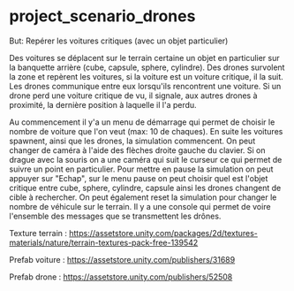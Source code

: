 # project_scenario_drones
But: Repérer les voitures critiques (avec un objet particulier)

Des voitures se déplacent sur le terrain certaine un objet en particulier sur la banquette arrière (cube, capsule, sphere, cylindre).
Des drones survolent la zone et repèrent les voitures, si la voiture est un voiture critique, il la suit. Les drones communique entre eux lorsqu'ils rencontrent une voiture.
Si un drone perd une voiture critique de vu, il signale, aux autres drones à proximité, la dernière position à laquelle il l'a perdu.


Au commencement il y'a un menu de démarrage qui permet de choisir le nombre de voiture que l'on veut (max: 10 de chaques).
En suite les voitures spawnent, ainsi que les drones, la simulation commencent. On peut changer de caméra à l'aide des flèches droite gauche du clavier.
Si on drague avec la souris on a une caméra qui suit le curseur ce qui permet de suivre un point en particulier.
Pour mettre en pause la simulation on peut appuyer sur "Echap", sur le menu pause on peut choisir quel est l'objet critique entre cube, sphere, cylindre, capsule ainsi les drones changent de cible à rechercher.
On peut également reset la simulation pour changer le nombre de véhicule sur le terrain.
Il y a une console qui permet de voire l'ensemble des messages que se transmettent les drônes.


Texture terrain :
https://assetstore.unity.com/packages/2d/textures-materials/nature/terrain-textures-pack-free-139542

Prefab voiture :
https://assetstore.unity.com/publishers/31689

Prefab drone :
https://assetstore.unity.com/publishers/52508
